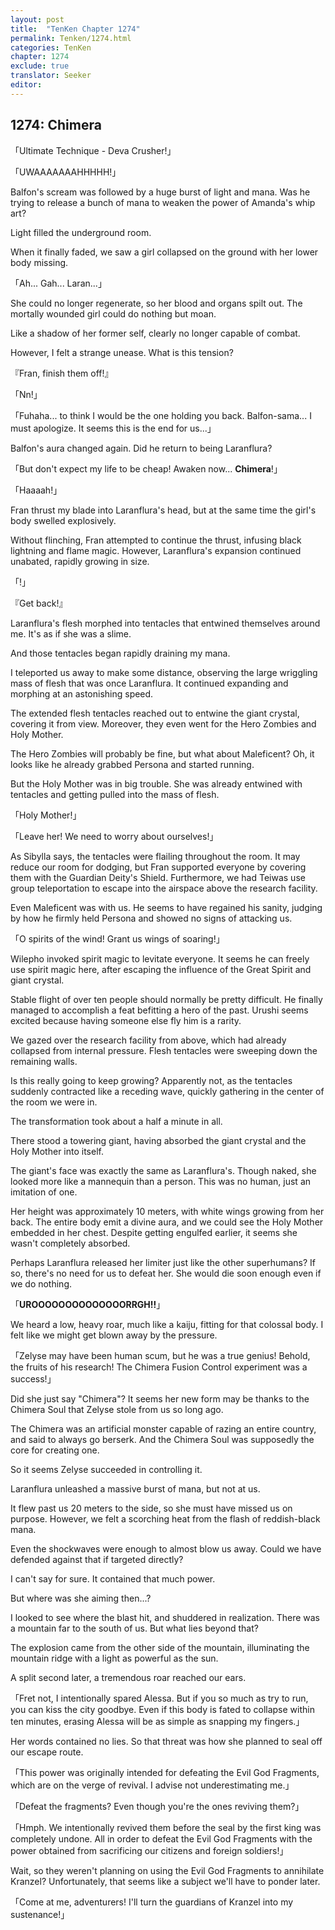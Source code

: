 ```yaml
---
layout: post
title:  "TenKen Chapter 1274"
permalink: Tenken/1274.html
categories: TenKen
chapter: 1274
exclude: true
translator: Seeker
editor: 
---
```

<h2>1274: Chimera</h2>

「Ultimate Technique - Deva Crusher!」

「UWAAAAAAAHHHHH!」

Balfon's scream was followed by a huge burst of light and mana. Was he trying to release a bunch of mana to weaken the power of Amanda's whip art?

Light filled the underground room.

When it finally faded, we saw a girl collapsed on the ground with her lower body missing.

「Ah... Gah... Laran...」

She could no longer regenerate, so her blood and organs spilt out. The mortally wounded girl could do nothing but moan.

Like a shadow of her former self, clearly no longer capable of combat.

However, I felt a strange unease. What is this tension?

『Fran, finish them off!』

「Nn!」

「Fuhaha... to think I would be the one holding you back. Balfon-sama... I must apologize. It seems this is the end for us...」

Balfon's aura changed again. Did he return to being Laranflura?

「But don't expect my life to be cheap! Awaken now... **Chimera**!」

「Haaaah!」

Fran thrust my blade into Laranflura's head, but at the same time the girl's body swelled explosively.

Without flinching, Fran attempted to continue the thrust, infusing black lightning and flame magic. However, Laranflura's expansion continued unabated, rapidly growing in size.

「!」

『Get back!』

Laranflura's flesh morphed into tentacles that entwined themselves around me. It's as if she was a slime.

And those tentacles began rapidly draining my mana.

I teleported us away to make some distance, observing the large wriggling mass of flesh that was once Laranflura. It continued expanding and morphing at an astonishing speed.

The extended flesh tentacles reached out to entwine the giant crystal, covering it from view. Moreover, they even went for the Hero Zombies and Holy Mother.

The Hero Zombies will probably be fine, but what about Maleficent? Oh, it looks like he already grabbed Persona and started running.

But the Holy Mother was in big trouble. She was already entwined with tentacles and getting pulled into the mass of flesh.

「Holy Mother!」

「Leave her! We need to worry about ourselves!」

As Sibylla says, the tentacles were flailing throughout the room. It may reduce our room for dodging, but Fran supported everyone by covering them with the Guardian Deity's Shield. Furthermore, we had Teiwas use group teleportation to escape into the airspace above the research facility.

Even Maleficent was with us. He seems to have regained his sanity, judging by how he firmly held Persona and showed no signs of attacking us.

「O spirits of the wind! Grant us wings of soaring!」

Wilepho invoked spirit magic to levitate everyone. It seems he can freely use spirit magic here, after escaping the influence of the Great Spirit and giant crystal.

Stable flight of over ten people should normally be pretty difficult. He finally managed to accomplish a feat befitting a hero of the past. Urushi seems excited because having someone else fly him is a rarity.

We gazed over the research facility from above, which had already collapsed from internal pressure. Flesh tentacles were sweeping down the remaining walls.

Is this really going to keep growing? Apparently not, as the tentacles suddenly contracted like a receding wave, quickly gathering in the center of the room we were in.

The transformation took about a half a minute in all.

There stood a towering giant, having absorbed the giant crystal and the Holy Mother into itself.

The giant's face was exactly the same as Laranflura's. Though naked, she looked more like a mannequin than a person. This was no human, just an imitation of one.

Her height was approximately 10 meters, with white wings growing from her back. The entire body emit a divine aura, and we could see the Holy Mother embedded in her chest. Despite getting engulfed earlier, it seems she wasn't completely absorbed.

Perhaps Laranflura released her limiter just like the other superhumans? If so, there's no need for us to defeat her. She would die soon enough even if we do nothing.

「**UROOOOOOOOOOOOOORRGH!!**」

We heard a low, heavy roar, much like a kaiju, fitting for that colossal body. I felt like we might get blown away by the pressure.

「Zelyse may have been human scum, but he was a true genius! Behold, the fruits of his research! The Chimera Fusion Control experiment was a success!」

Did she just say "Chimera"? It seems her new form may be thanks to the Chimera Soul that Zelyse stole from us so long ago.

The Chimera was an artificial monster capable of razing an entire country, and said to always go berserk. And the Chimera Soul was supposedly the core for creating one.

So it seems Zelyse succeeded in controlling it.

Laranflura unleashed a massive burst of mana, but not at us.

It flew past us 20 meters to the side, so she must have missed us on purpose. However, we felt a scorching heat from the flash of reddish-black mana.

Even the shockwaves were enough to almost blow us away. Could we have defended against that if targeted directly?

I can't say for sure. It contained that much power.

But where was she aiming then...?

I looked to see where the blast hit, and shuddered in realization. There was a mountain far to the south of us. But what lies beyond that?

The explosion came from the other side of the mountain, illuminating the mountain ridge with a light as powerful as the sun.

A split second later, a tremendous roar reached our ears.

「Fret not, I intentionally spared Alessa. But if you so much as try to run, you can kiss the city goodbye. Even if this body is fated to collapse within ten minutes, erasing Alessa will be as simple as snapping my fingers.」

Her words contained no lies. So that threat was how she planned to seal off our escape route.

「This power was originally intended for defeating the Evil God Fragments, which are on the verge of revival. I advise not underestimating me.」

「Defeat the fragments? Even though you're the ones reviving them?」

「Hmph. We intentionally revived them before the seal by the first king was completely undone. All in order to defeat the Evil God Fragments with the power obtained from sacrificing our citizens and foreign soldiers!」

Wait, so they weren't planning on using the Evil God Fragments to annihilate Kranzel? Unfortunately, that seems like a subject we'll have to ponder later.

「Come at me, adventurers! I'll turn the guardians of Kranzel into my sustenance!」



